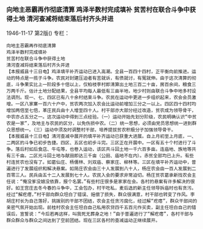 ### 向地主恶霸再作彻底清算  鸡泽半数村完成填补  贫苦村在联合斗争中获得土地  清河查减将结束落后村齐头并进

1946-11-17
第2版()
专栏：

    向地主恶霸再作彻底清算
    鸡泽半数村完成填补
    贫苦村在联合斗争中获得土地
    清河查减将结束落后村齐头并进
    【本报威县十三日电】鸡泽填平补齐运动已进入高潮。全县一百四十四村，正平衡向前推进。运动的特点是一揽子斗争。农民对封建压迫者有苦就诉，有债就讨，有冤就伸。由于这次清算的彻底，斗争果实比上一阶段多十倍以上，仅柏枝李村即清算出土地三百二十亩，房百余间，粮食三万两千斤。估计土地分配结果，全县平均每人最低有三亩半地，地少村则由联合斗争中地多村设法调剂。现一、七、四区已有八十余村结束斗争。农民在运动中更进一步组织起来，农会会员激增。一区八家寨一百六十户中，贫农两次加入农会比运动前增加三分之一以上。四区四十四村均增加两倍至七倍，革庄民兵由十人增至四十人。村干部亦大部分经过改造，贫农成为领导骨干，中农亦占五分之一。这次运动中得到三点经验。（一）运动开始先划分阶级，农民明确认识“中贫农是一家”，及地主与农民的区分，以免伤损中农。（二）统一思想，必须由党员思想统一进到群众思想统一。（三）运动中须及时调整村干部，培养提拔贫农积极分子加强领导骨干。
    【本报威县十三日电】清河查减中展开的填平补齐运动已获重大进展。自上月初至上月底，一、二两区的斗争已初步告捷。四区、五区也初步斗完。三区正在开展中。一区有五十个村进行了斗争。落后村如后食店、牛屯等，也卷入运动，该区共斗回土地一千六百多亩。连庙地、族地等共有三千亩。二区光斗回土地与献田即达三千亩（公田、庙地不在内）。赤贫全部均已上升。有些村连贫农也没有了。如葛仙庄、杨儒林、刘双庙、蔡家庄、柳林等。三区在填平补齐运动中，普遍进行了发展组织和解决悬案。如简庄农会由三十人发展到八十人，杨庄农会由一百人发展到二百零三人。民兵由五十二人发展到七十人。农民入会的要求非常迫切。杨庄贫农葛承新找农会主任说：“俺没爹没娘没依靠，报个名罢。”有些村庄很多是家家在会。各村的悬案有许多解决的很好。如王宫庄去冬今春的斗争中，工会包办，村干吃私，麦后选的新主任领导拆庙时也有贪污。经过“解疙瘩，”村干部向群众坦白了错误、赔偿了损失，群众很满意，村干部也转变了作风。李胡庄村长为自己落好，挑拨别的干部不团结，农会主任贪污腐化，经过解“疙瘩”，群众干部间的亲密气氛开始出现。前桂村农会主任坦白自己私用农贷四千五百元作买卖，副主任坦白自己的错误后，宣誓说：“今后若再这样，叫我死无葬身之地！”由于普遍进行了“解疙瘩”，各村干部与群众群众与群众之间达到了空前团结。现在三区各村的查减运动正继续展开。
